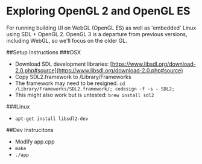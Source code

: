 # Exploring OpenGL 2 and OpenGL ES
For running building UI on WebGL (OpenGL ES) as well as 'embedded' Linux using SDL + OpenGL 2.
OpenGL 3 is a departure from previous versions, including WebGL, so we'll focus on the older GL.

##Setup Instructions
###OSX
* Download SDL development libraries: [https://www.libsdl.org/download-2.0.php#source](https://www.libsdl.org/download-2.0.php#source)
* Copy SDL2.framework to /Library/Frameworks
* The framework may need to be resigned. `cd /Library/Frameworks/SDL2.framework/; codesign -f -s - SDL2;`
* This might also work but is untested: `brew install sdl2`

###Linux
* `apt-get install libsdl2-dev`

##Dev Instrucitons
* Modify app.cpp
* `make`
* `./app`
